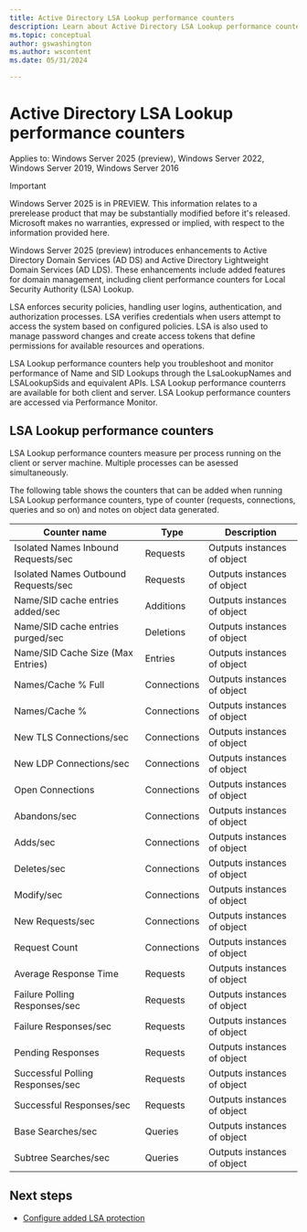 ```yaml
---
title: Active Directory LSA Lookup performance counters
description: Learn about Active Directory LSA Lookup performance counters
ms.topic: conceptual
author: gswashington
ms.author: wscontent
ms.date: 05/31/2024

---
```


# Active Directory LSA Lookup performance counters

Applies to: Windows Server 2025 (preview), Windows Server 2022, Windows Server 2019, Windows Server 2016

> [!IMPORTANT]
> Windows Server 2025 is in PREVIEW. This information relates to a prerelease product that may be substantially modified before it's released. Microsoft makes no warranties, expressed or implied, with respect to the information provided here.

Windows Server 2025 (preview) introduces enhancements to Active Directory Domain Services (AD DS) and Active Directory Lightweight Domain Services (AD LDS). These enhancements include added features for domain management, including client performance counters for Local Security Authority (LSA) Lookup.

LSA enforces security policies, handling user logins, authentication, and authorization processes. LSA verifies credentials when users attempt to access the system based on configured policies. LSA is also used to manage password changes and create access tokens that define permissions for available resources and operations.

LSA Lookup performance counters help you troubleshoot and monitor performance of Name and SID Lookups through the LsaLookupNames and LSALookupSids and equivalent APIs. LSA Lookup performance counterrs are available for both client and server. LSA Lookup performance counters are accessed via Performance Monitor.

## LSA Lookup performance counters

LSA Lookup performance counters measure per process running on the client or server machine. Multiple processes can be asessed simultaneously.

The following table shows the counters that can be added when running LSA Lookup performance counters, type of counter (requests, connections, queries and so on) and notes on object data generated.

| Counter name | Type | Description |
|-----|-----|-----|
| Isolated Names Inbound Requests/sec | Requests | Outputs instances of object |
| Isolated Names Outbound Requests/sec | Requests | Outputs instances of object |
| Name/SID cache entries added/sec | Additions | Outputs instances of object |
| Name/SID cache entries purged/sec | Deletions | Outputs instances of object |
| Name/SID Cache Size (Max Entries) | Entries | Outputs instances of object |
| Names/Cache % Full | Connections | Outputs instances of object |
| Names/Cache % | Connections | Outputs instances of object |
| New TLS Connections/sec | Connections | Outputs instances of object |
| New LDP Connections/sec | Connections | Outputs instances of object |
| Open Connections | Connections | Outputs instances of object |
| Abandons/sec | Connections | Outputs instances of object |
| Adds/sec | Connections | Outputs instances of object |
| Deletes/sec | Connections | Outputs instances of object |
| Modify/sec | Connections | Outputs instances of object |
| New Requests/sec | Connections | Outputs instances of object |
| Request Count | Connections | Outputs instances of object |
| Average Response Time | Requests | Outputs instances of object |
| Failure Polling Responses/sec | Requests | Outputs instances of object |
| Failure Responses/sec | Requests | Outputs instances of object |
| Pending Responses | Requests | Outputs instances of object |
| Successful Polling Responses/sec | Requests | Outputs instances of object |
| Successful Responses/sec | Requests | Outputs instances of object |
| Base Searches/sec | Queries | Outputs instances of object |
| Subtree Searches/sec | Queries | Outputs instances of object |

## Next steps

- [Configure added LSA protection](/security/credentials-protection-and-management/configuring-additional-lsa-protection)